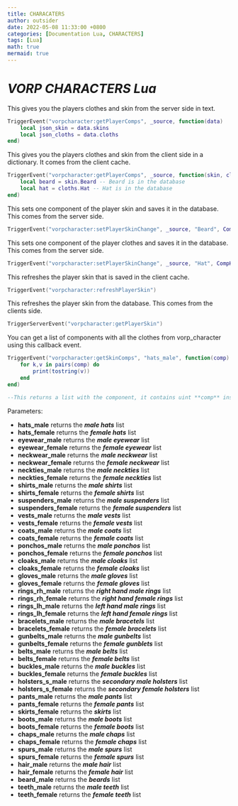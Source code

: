 ```yaml
---
title: CHARACATERS
author: outsider
date: 2022-05-08 11:33:00 +0800
categories: [Documentation Lua, CHARACTERS]
tags: [Lua]
math: true
mermaid: true
---
```


# ***VORP CHARACTERS Lua***

This gives you the players clothes and skin from the server side in text.

```lua
TriggerEvent("vorpcharacter:getPlayerComps", _source, function(data)
    local json_skin = data.skins
	local json_cloths = data.cloths
end)
```

This gives you the players clothes and skin from the client side in a dictionary.
It comes from the client cache.


```lua
TriggerEvent("vorpcharacter:getPlayerComps", _source, function(skin, cloths)
    local beard = skin.Beard -- Beard is in the database 
	local hat = cloths.Hat -- Hat is in the database
end)
```

This sets one component of the player skin and saves it in the database.
This comes from the server side.


```lua
TriggerEvent("vorpcharacter:setPlayerSkinChange", _source, "Beard", CompHash)
```

This sets one component of the player clothes and saves it in the database.
This comes from the server side.


```lua
TriggerEvent("vorpcharacter:setPlayerSkinChange", _source, "Hat", CompHash)
```

This refreshes the player skin that is saved in the client cache.

```lua
TriggerEvent("vorpcharacter:refreshPlayerSkin")
```

This refreshes the player skin from the database.
This comes from the clients side.


```lua
TriggerServerEvent("vorpcharacter:getPlayerSkin")
```

You can get a list of components with all the clothes from vorp_character using this callback event.


```lua
TriggerEvent("vorpcharacter:getSkinComps", "hats_male", function(comp)
    for k,v in pairs(comp) do
        print(tostring(v))
    end
end)

--This returns a list with the component, it contains uint **comp** inside.

```
Parameters:

- **hats_male** returns the ***male hats*** list
- **hats_female** returns the ***female hats*** list
- **eyewear_male** returns the ***male eyewear*** list
- **eyewear_female** returns the ***female eyewear*** list
- **neckwear_male** returns the ***male neckwear*** list
- **neckwear_female** returns the ***female neckwear*** list
- **neckties_male** returns the ***male neckties*** list
- **neckties_female** returns the ***female neckties*** list
- **shirts_male** returns the ***male shirts*** list
- **shirts_female** returns the ***female shirts*** list
- **suspenders_male** returns the ***male suspenders*** list
- **suspenders_female** returns the ***female suspenders*** list
- **vests_male** returns the ***male vests*** list
- **vests_female** returns the ***female vests*** list
- **coats_male** returns the ***male coats*** list
- **coats_female** returns the ***female coats*** list
- **ponchos_male** returns the ***male ponchos*** list
- **ponchos_female** returns the ***female ponchos*** list
- **cloaks_male** returns the ***male cloaks*** list
- **cloaks_female** returns the ***female cloaks*** list
- **gloves_male** returns the ***male gloves*** list
- **gloves_female** returns the ***female gloves*** list
- **rings_rh_male** returns the ***right hand male rings*** list
- **rings_rh_female** returns the ***right hand female rings*** list
- **rings_lh_male** returns the ***left hand male rings*** list
- **rings_lh_female** returns the ***left hand female rings*** list
- **bracelets_male** returns the ***male bracetels*** list
- **bracelets_female** returns the ***female bracelets*** list
- **gunbelts_male** returns the ***male gunbelts*** list
- **gunbelts_female** returns the ***female gunblets*** list
- **belts_male** returns the ***male belts*** list
- **belts_female** returns the ***female belts*** list
- **buckles_male** returns the ***male buckles*** list
- **buckles_female** returns the ***female buckles*** list
- **holsters_s_male** returns the ***secondary male holsters*** list
- **holsters_s_female** returns the ***secondary female holsters*** list
- **pants_male** returns the ***male pants*** list
- **pants_female** returns the ***female pants*** list
- **skirts_female** returns the ***skirts*** list
- **boots_male** returns the ***male boots*** list
- **boots_female** returns the ***female boots*** list
- **chaps_male** returns the ***male chaps*** list
- **chaps_female** returns the ***female chaps*** list
- **spurs_male** returns the ***male spurs*** list
- **spurs_female** returns the ***female spurs*** list
- **hair_male** returns the ***male hair*** list
- **hair_female** returns the ***female hair*** list
- **beard_male** returns the ***beards*** list
- **teeth_male** returns the ***male teeth*** list
- **teeth_female** returns the ***female teeth*** list